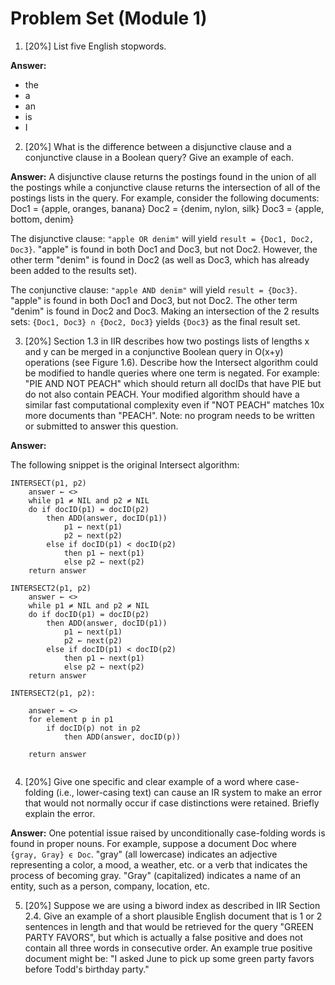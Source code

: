 # Problem Set (Module 1)

1. [20%] List five English stopwords.

**Answer:**

- the
- a
- an
- is
- I

2. [20%] What is the difference between a disjunctive clause and a conjunctive clause in a Boolean query? Give an example of each.

**Answer:** A disjunctive clause returns the postings found in the union of all the postings while a conjunctive clause returns the intersection of all of the postings lists in the query. For example, consider the following documents:
Doc1 = {apple, oranges, banana}
Doc2 = {denim, nylon, silk}
Doc3 = {apple, bottom, denim}

The disjunctive clause: `"apple OR denim"` will yield `result = {Doc1, Doc2, Doc3}`. "apple" is found in both Doc1 and Doc3, but not Doc2. However, the other term "denim" is found in Doc2 (as well as Doc3, which has already been added to the results set).

The conjunctive clause: `"apple AND denim"` will yield `result = {Doc3}`. "apple" is found in both Doc1 and Doc3, but not Doc2. The other term "denim" is found in Doc2 and Doc3. Making an intersection of the 2 results sets: `{Doc1, Doc3} ∩ {Doc2, Doc3}` yields `{Doc3}` as the final result set.

3. [20%] Section 1.3 in IIR describes how two postings lists of lengths x and y can be merged in a conjunctive Boolean query in O(x+y) operations (see Figure 1.6). Describe how the Intersect algorithm could be modified to handle queries where one term is negated. For example: "PIE AND NOT PEACH" which should return all docIDs that have PIE but do not also contain PEACH. Your modified algorithm should have a similar fast computational complexity even if "NOT PEACH" matches 10x more documents than "PEACH". Note: no program needs to be written or submitted to answer this question.

**Answer:**

The following snippet is the original Intersect algorithm:

```
INTERSECT(p1, p2)
    answer ← <>
    while p1 ≠ NIL and p2 ≠ NIL
    do if docID(p1) = docID(p2)
        then ADD(answer, docID(p1))
            p1 ← next(p1)
            p2 ← next(p2)
        else if docID(p1) < docID(p2)
            then p1 ← next(p1)
            else p2 ← next(p2)
    return answer
```

```
INTERSECT2(p1, p2)
    answer ← <>
    while p1 ≠ NIL and p2 ≠ NIL
    do if docID(p1) = docID(p2)
        then ADD(answer, docID(p1))
            p1 ← next(p1)
            p2 ← next(p2)
        else if docID(p1) < docID(p2)
            then p1 ← next(p1)
            else p2 ← next(p2)
    return answer

INTERSECT2(p1, p2):

    answer ← <>
    for element p in p1
        if docID(p) not in p2
            then ADD(answer, docID(p))

    return answer


```

4. [20%] Give one specific and clear example of a word where case-folding (i.e., lower-casing text) can cause an IR system to make an error that would not normally occur if case distinctions were retained. Briefly explain the error.

**Answer:** One potential issue raised by unconditionally case-folding words is found in proper nouns. For example, suppose a document Doc where `{gray, Gray} ϵ Doc`. "gray" (all lowercase) indicates an adjective representing a color, a mood, a weather, etc. or a verb that indicates the process of becoming gray. "Gray" (capitalized) indicates a name of an entity, such as a person, company, location, etc.

5. [20%] Suppose we are using a biword index as described in IIR Section 2.4. Give an example of a short plausible English document that is 1 or 2 sentences in length and that would be retrieved for the query "GREEN PARTY FAVORS", but which is actually a false positive and does not contain all three words in consecutive order. An example true positive document might be: "I asked June to pick up some green party favors before Todd's birthday party."

